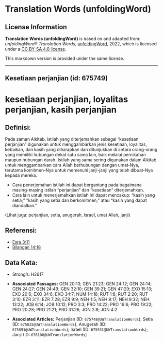 # Translation Words (unfoldingWord)

## License Information

**Translation Words (unfoldingWord)** is based on and adapted from: _unfoldingWord® Translation Words_, [unfoldingWord](https://unfoldingword.org/utw), 2022, which is licensed under a [CC BY-SA 4.0 license](https://creativecommons.org/licenses/by-sa/4.0/legalcode.en).

This markdown version is provided under the same license.



--------------------------------

## Kesetiaan perjanjian (id: 675749)

kesetiaan perjanjian, loyalitas perjanjian, kasih perjanjian
============================================================

Definisi:
---------

Pada zaman Alkitab, istilah yang diterjemahkan sebagai “kesetiaan perjanjian” digunakan untuk menggambarkan jenis kesetiaan, loyalitas, kebaikan, dan kasih yang diharapkan dan ditunjukkan di antara orang\-orang yang memiliki hubungan dekat satu sama lain, baik melalui pernikahan maupun hubungan darah. Istilah yang sama sering digunakan dalam Alkitab untuk menggambarkan cara Allah berhubungan dengan umat\-Nya, terutama komitmen\-Nya untuk memenuhi janji\-janji yang telah dibuat\-Nya kepada mereka.

* Cara penerjemahan istilah ini dapat bergantung pada bagaimana masing\-masing istilah “perjanjian” dan “kesetiaan” diterjemahkan.
* Cara lain untuk menerjemahkan istilah ini dapat mencakup: “kasih yang setia;” “kasih yang setia dan berkomitmen;” atau “kasih yang dapat diandalkan.”

(Lihat juga: perjanjian, setia, anugerah, Israel, umat Allah, janji)

Referensi:
----------

* [Esra 3:11](https://ref.ly/Ezra3:11)
* [Bilangan 14:18](https://ref.ly/Num14:18)

Data Kata:
----------

* Strong’s: H2617

* **Associated Passages:** GEN 20:13; GEN 21:23; GEN 24:12; GEN 24:14; GEN 24:27; GEN 24:49; GEN 32:10; GEN 39:21; GEN 47:29; EXO 15:13; EXO 20:6; EXO 34:6; EXO 34:7; NUM 14:18; RUT 1:8; RUT 2:20; RUT 3:10; EZR 3:11; EZR 7:28; EZR 9:9; NEH 1:5; NEH 9:17; NEH 9:32; NEH 13:22; JOB 6:14; JOB 10:12; PRO 3:3; PRO 14:22; PRO 16:6; PRO 19:22; PRO 20:28; PRO 21:21; PRO 31:26; JON 2:8; JON 4:2
* **Associated Articles:** Perjanjian (ID: `675748@UWTranslationWords`); Setia (ID: `675825@UWTranslationWords`); Anugerah (ID: `675891@UWTranslationWords`); Israel (ID: `675931@UWTranslationWords`); Janji (ID: `676108@UWTranslationWords`)

